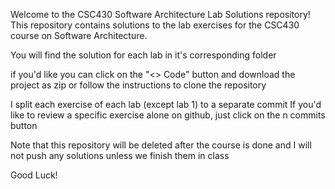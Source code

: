 
Welcome to the CSC430 Software Architecture Lab Solutions repository!
This repository contains solutions to the lab exercises for the CSC430 course on Software Architecture.

You will find the solution for each lab in it's corresponding folder

if you'd like you can click on the "<> Code" button and download the project as zip or follow the instructions to clone the repository

I split each exercise of each lab (except lab 1) to a separate commit If you'd like to review a specific exercise alone on github, just click on the n commits button

Note that this repository will be deleted after the course is done and I will not push any solutions unless we finish them in class

Good Luck!